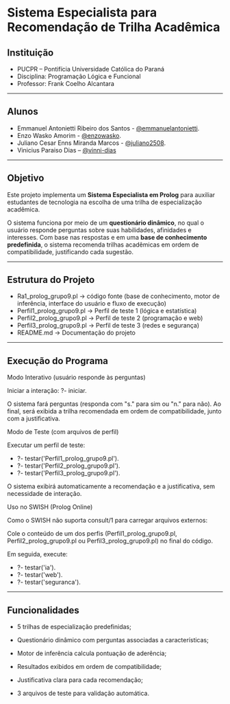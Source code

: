 # Sistema Especialista para Recomendação de Trilha Acadêmica

##  Instituição
- PUCPR – Pontifícia Universidade Católica do Paraná  
- Disciplina: Programação Lógica e Funcional 
- Professor: Frank Coelho Alcantara

---

##  Alunos 
- Emmanuel Antonietti Ribeiro dos Santos - [@emmanuelantonietti](https://github.com/emmanuelantonietti).
- Enzo Wasko Amorim - [@enzowasko](https://github.com/enzowasko).
- Juliano Cesar Enns Miranda Marcos - [@juliano2508](https://github.com/juliano2508).
- Vinicius Paraiso Dias – [@vinni-dias](https://github.com/vinni-dias)

---

## Objetivo
Este projeto implementa um **Sistema Especialista em Prolog** para auxiliar estudantes de tecnologia na escolha de uma trilha de especialização acadêmica.  

O sistema funciona por meio de um **questionário dinâmico**, no qual o usuário responde perguntas sobre suas habilidades, afinidades e interesses. Com base nas respostas e em uma **base de conhecimento predefinida**, o sistema recomenda trilhas acadêmicas em ordem de compatibilidade, justificando cada sugestão.  

---

## Estrutura do Projeto

- Ra1_prolog_grupo9.pl -> código fonte (base de conhecimento, motor de inferência, interface do usuário e fluxo de execução)
- Perfil1_prolog_grupo9.pl -> Perfil de teste 1 (lógica e estatística)
- Perfil2_prolog_grupo9.pl -> Perfil de teste 2 (programação e web)
- Perfil3_prolog_grupo9.pl -> Perfil de teste 3 (redes e segurança)
- README.md -> Documentação do projeto

---

## Execução do Programa
Modo Interativo (usuário responde às perguntas)

Iniciar a interação:
?- iniciar.

O sistema fará perguntas (responda com "s." para sim ou "n." para não).
Ao final, será exibida a trilha recomendada em ordem de compatibilidade, junto com a justificativa.

Modo de Teste (com arquivos de perfil)

Executar um perfil de teste:
- ?- testar('Perfil1_prolog_grupo9.pl').
- ?- testar('Perfil2_prolog_grupo9.pl').
- ?- testar('Perfil3_prolog_grupo9.pl').

O sistema exibirá automaticamente a recomendação e a justificativa, sem necessidade de interação.

Uso no SWISH (Prolog Online)

Como o SWISH não suporta consult/1 para carregar arquivos externos:

Cole o conteúdo de um dos perfis (Perfil1_prolog_grupo9.pl, Perfil2_prolog_grupo9.pl ou Perfil3_prolog_grupo9.pl) no final do código.

Em seguida, execute:
- ?- testar('ia').
- ?- testar('web').
- ?- testar('seguranca').

---

## Funcionalidades

- 5 trilhas de especialização predefinidas;

- Questionário dinâmico com perguntas associadas a características;

- Motor de inferência calcula pontuação de aderência;

- Resultados exibidos em ordem de compatibilidade;

- Justificativa clara para cada recomendação;

- 3 arquivos de teste para validação automática.
